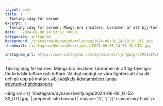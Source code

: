 ```yaml
---
layout: post
title: |
  Tävling idag för barnen
excerpt: |
  Tävling idag för barnen. Många bra insatser. Lärdomen är att bjj-tävlingar för kids blir tuffare och tuffare. Väldigt modigt av våra fighters att åka dit och gå upp på mattan.    
date:   2024-06-08 14:53:32 +0000
categories: instagram
background: /instagram/dynamixherrljunga/2024-06-08_14-53-32_UTC.jpg
thumbnail: /instagram/dynamixherrljunga/2024-06-08_14-53-32_UTC.jpg

instagram_url: https://www.instagram.com/dynamixherrljunga/p/C79XIiIti6a
---
```

Tävling idag för barnen. Många bra insatser. Lärdomen är att bjj-tävlingar för kids blir tuffare och tuffare. Väldigt modigt av våra fighters att åka dit och gå upp på mattan. [#bjj](https://www.instagram.com/explore/tags/bjj/) [#bjjkids](https://www.instagram.com/explore/tags/bjjkids/) [#dynamixherrljunga](https://www.instagram.com/explore/tags/dynamixherrljunga/) [#dynamixfightingsports](https://www.instagram.com/explore/tags/dynamixfightingsports/)



<img src='{{ '/instagram/dynamixherrljunga/2024-06-08_14-53-32_UTC.jpg' | prepend: site.baseurl | replace: '//', '/' }}' class='img-fluid' />
